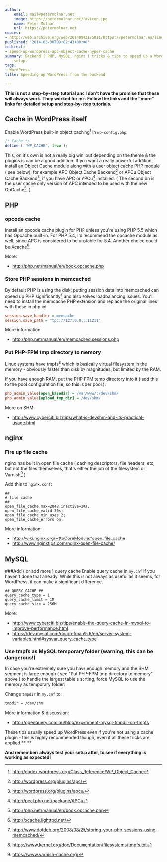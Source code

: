 ```yaml
---
author:
    email: mail@petermolnar.net
    image: https://petermolnar.net/favicon.jpg
    name: Peter Molnar
    url: https://petermolnar.net
copies:
- http://web.archive.org/web/20140903175011/https://petermolnar.eu/linux-tech-coding/speeding-wordpress-backend/
published: '2014-05-30T09:02:43+00:00'
redirect:
- speed-up-wordpress-apc-object-cache-hyper-cache
summary: Backend ( PHP, MySQL, nginx ) tricks & tips to speed up a WordPress
    setup.
tags:
- WordPress
title: Speeding up WordPress from the backend

---
```


**This is not a step-by-step tutorial and I don't have the promise that
these will always work. They worked for me.** **Follow the links and the
"more" links for detailed setup and step-by-step tutorials.**

## Cache in WordPress itself

Enable WordPress built-in object caching[^1] in `wp-config.php`:

```php
/* Cache */
define ( 'WP_CACHE', true );
```

This, on it's own is not a really big win, but depending on the theme &
the plugins is can be a good addition. If you want a really powerful
addition, install an Object Cache module along with a user object cache
PHP module ( see below), for example APC Object Cache Backend[^2] or
APCu Object Cache Backend[^3], if you have APC or APCu[^4] installed. (
The second on is the user cache only version of APC intended to be used
with the new OpCache[^5]. )

## PHP

### opcode cache

Install an opcode cache plugin for PHP unless you're using PHP 5.5 which
has Opcache built-in. For PHP 5.4, I'd recommend the opcache module as
well, since APC is considered to be unstable for 5.4. Another choice
could be Xcache[^6].

More:

-   <http://php.net/manual/en/book.opcache.php>

### Store PHP sessions in memcached

By default PHP is using the disk; putting session data into memcached
can speed up PHP significantly[^7] and also solves loadbalancing issues.
You'll need to install the memcache PHP extension and replace the
original lines with these in php.ini:

```ini
session.save_handler = memcache
session.save_path = "tpc://127.0.0.1:11211"
```

More information:

-   <http://php.net/manual/en/memcached.sessions.php>

### Put PHP-FPM tmp directory to memory

Linux systems have tmpfs[^8] which is basically virtual filesystem in
the memory - obviously faster than disk by magnitudes, but limited by
the RAM.

If you have enough RAM, put the PHP-FPM temp directory into it ( add
this to the pool configuration file, so this is per pool ):

```ini
php_admin_value[open_basedir] = /var/www/:/dev/shm/
php_admin_value[upload_tmp_dir] = /dev/shm/
```

More on SHM:

-   <http://www.cyberciti.biz/tips/what-is-devshm-and-its-practical-usage.html>

## nginx

### Fire up file cache

nginx has built in open file cache ( caching descriptors, file headers,
etc, but not the files themselves, that's either the job of the
filesystem or Varnish[^9] )

Add this to `nginx.conf`:

```nginx
##
# file cache
##
open_file_cache max=2048 inactive=20s;
open_file_cache_valid 30s;
open_file_cache_min_uses 2;
open_file_cache_errors on;
```

More information:

-   <http://wiki.nginx.org/HttpCoreModule#open_file_cache>
-   <http://www.nginxtips.com/nginx-open-file-cache/>

## MySQL

\#\#\#Add ( or add more ) query cache Enable query cache in `my.cnf` if
you haven't done that already. While this is not always as useful as it
seems, for WordPress, it can make a significant difference.

```nginx
## QUERY CACHE ##
query_cache_type = 1
query_cache_limit = 1M
query_cache_size = 256M
```

More:

-   <http://www.cyberciti.biz/tips/enable-the-query-cache-in-mysql-to-improve-performance.html>
-   <https://dev.mysql.com/doc/refman/5.6/en/server-system-variables.html#sysvar_query_cache_type>

### Use tmpfs as MySQL temporary folder (warning, this can be dangerous!)

In case you're extremely sure you have enough memory and the SHM segment
is large enough ( see "Put PHP-FPM tmp directory to memory" above ) to
handle the largest table's sorting, force MySQL to use the memory as
temporary folder:

Change `tmpdir` in `my.cnf` to:

```apache
tmpdir = /dev/shm
```

More information & discussion:

-   <http://openquery.com.au/blog/experiment-mysql-tmpdir-on-tmpfs>

These tips usually speed up WordPress even if you're not using a cache
plugin - this is highly recommended though, even if all these tricks are
applied.\*\* \*\*

**And remember: always test your setup after, to see if everything is
working as expected!**

[^1]: <http://codex.wordpress.org/Class_Reference/WP_Object_Cache>

[^2]: <http://wordpress.org/plugins/apc/>

[^3]: <http://wordpress.org/plugins/apcu/>

[^4]: <http://pecl.php.net/package/APCu>

[^5]: <http://php.net/manual/en/book.opcache.php>

[^6]: <http://xcache.lighttpd.net/>

[^7]: <http://www.dotdeb.org/2008/08/25/storing-your-php-sessions-using-memcached/>

[^8]: <https://www.kernel.org/doc/Documentation/filesystems/tmpfs.txt>

[^9]: <https://www.varnish-cache.org/>